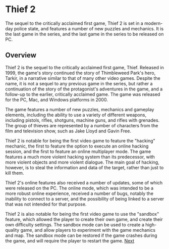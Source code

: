# Thief 2

The sequel to the critically acclaimed first game, Thief 2 is set in a modern-day police state, and features a number of new puzzles and mechanics. It is the last game in the series, and the last game in the series to be released on PC.

## Overview

Thief 2 is the sequel to the critically acclaimed first game, Thief. Released in 1999, the game's story continued the story of Thimbleweed Park's hero, Tarkir, in a narrative similar to that of many other video games. Despite the name, it is not a sequel to any previous game in the series, but rather a continuation of the story of the protagonist's adventures in the game, and a follow-up to the earlier, critically acclaimed game. The game was released for the PC, Mac, and Windows platforms in 2000.

The game features a number of new puzzles, mechanics and gameplay elements, including the ability to use a variety of different weapons, including pistols, rifles, shotguns, machine guns, and rifles with grenades. The group of thieves are represented by a number of characters from the film and television show, such as Jake Lloyd and Gavin Free.

Thief 2 is notable for being the first video game to feature the "hacking" mechanic, the first to feature the option to execute an online hacking session, and the first to feature an online multiplayer mode. The game features a much more violent hacking system than its predecessor, with more violent objects and more violent dialogue. The main goal of hacking, however, is to steal the information and data of the target, rather than just to kill them.

Thief 2's online features also received a number of updates, some of which were released on the PC. The online mode, which was intended to be a more robust online experience, received a number of bugs, notably the inability to connect to a server, and the possibility of being linked to a server that was not intended for that purpose.

Thief 2 is also notable for being the first video game to use the "sandbox" feature, which allowed the player to create their own game, and create their own difficulty settings. The sandbox mode can be used to create a high-quality game, and allow players to experiment with the game mechanics and map. The sandbox mode can be restored if the game crashes during the game, and will require the player to restart the game.
[Next](417.md)